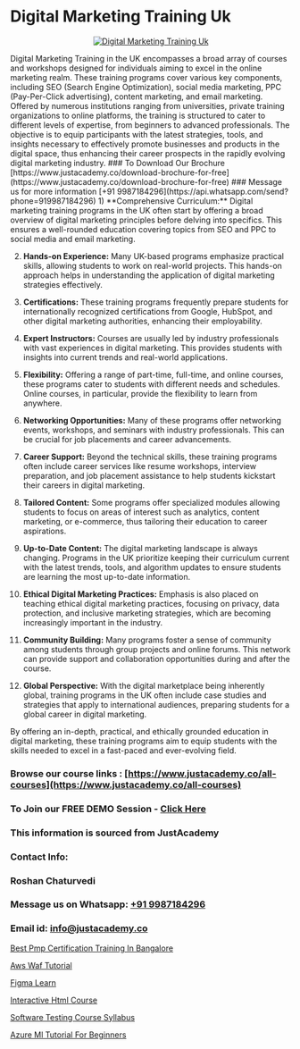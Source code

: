 # Digital Marketing Training Uk

<p align="center">
  <a href="https://justacademy.co/course-detail/digital-marketing">
    <img src="https://justacademy.co/storage2/course_image/1676636720_course_image.webp" alt="Digital Marketing Training Uk">
  </a>
</p>
Digital Marketing Training in the UK encompasses a broad array of courses and workshops designed for individuals aiming to excel in the online marketing realm. These training programs cover various key components, including SEO (Search Engine Optimization), social media marketing, PPC (Pay-Per-Click advertising), content marketing, and email marketing. Offered by numerous institutions ranging from universities, private training organizations to online platforms, the training is structured to cater to different levels of expertise, from beginners to advanced professionals. The objective is to equip participants with the latest strategies, tools, and insights necessary to effectively promote businesses and products in the digital space, thus enhancing their career prospects in the rapidly evolving digital marketing industry.
### To Download Our Brochure [https://www.justacademy.co/download-brochure-for-free](https://www.justacademy.co/download-brochure-for-free)
### Message us for more information [+91 9987184296](https://api.whatsapp.com/send?phone=919987184296)
1) **Comprehensive Curriculum:** Digital marketing training programs in the UK often start by offering a broad overview of digital marketing principles before delving into specifics. This ensures a well-rounded education covering topics from SEO and PPC to social media and email marketing.

2) **Hands-on Experience:** Many UK-based programs emphasize practical skills, allowing students to work on real-world projects. This hands-on approach helps in understanding the application of digital marketing strategies effectively.

3) **Certifications:** These training programs frequently prepare students for internationally recognized certifications from Google, HubSpot, and other digital marketing authorities, enhancing their employability.

4) **Expert Instructors:** Courses are usually led by industry professionals with vast experiences in digital marketing. This provides students with insights into current trends and real-world applications.

5) **Flexibility:** Offering a range of part-time, full-time, and online courses, these programs cater to students with different needs and schedules. Online courses, in particular, provide the flexibility to learn from anywhere.

6) **Networking Opportunities:** Many of these programs offer networking events, workshops, and seminars with industry professionals. This can be crucial for job placements and career advancements.

7) **Career Support:** Beyond the technical skills, these training programs often include career services like resume workshops, interview preparation, and job placement assistance to help students kickstart their careers in digital marketing.

8) **Tailored Content:** Some programs offer specialized modules allowing students to focus on areas of interest such as analytics, content marketing, or e-commerce, thus tailoring their education to career aspirations.

9) **Up-to-Date Content:** The digital marketing landscape is always changing. Programs in the UK prioritize keeping their curriculum current with the latest trends, tools, and algorithm updates to ensure students are learning the most up-to-date information.

10) **Ethical Digital Marketing Practices:** Emphasis is also placed on teaching ethical digital marketing practices, focusing on privacy, data protection, and inclusive marketing strategies, which are becoming increasingly important in the industry.

11) **Community Building:** Many programs foster a sense of community among students through group projects and online forums. This network can provide support and collaboration opportunities during and after the course.

12) **Global Perspective:** With the digital marketplace being inherently global, training programs in the UK often include case studies and strategies that apply to international audiences, preparing students for a global career in digital marketing.

By offering an in-depth, practical, and ethically grounded education in digital marketing, these training programs aim to equip students with the skills needed to excel in a fast-paced and ever-evolving field.

### Browse our course links : [https://www.justacademy.co/all-courses](https://www.justacademy.co/all-courses) 
### To Join our FREE DEMO Session - [Click Here](https://www.justacademy.co/register-for-course-demo)


### This information is sourced from JustAcademy
### Contact Info:
### Roshan Chaturvedi
### Message us on Whatsapp: [+91 9987184296](https://api.whatsapp.com/send?phone=919987184296)
### Email id: [info@justacademy.co](mailto:info@justacademy.co)
                
[Best Pmp Certification Training In Bangalore](https://www.linkedin.com/pulse/best-pmp-certification-training-bangalore-fptsc?trackingId=VwyEB1%2B1fgrKMhdPIKgtQA%3D%3D&lipi=urn%3Ali%3Apage%3Ad_flagship3_company_admin%3BPMbi7PJsSrOfOFf5jCv3gg%3D%3D)

[Aws Waf Tutorial](https://www.linkedin.com/pulse/aws-waf-tutorial-justacademy-kolkata-gq5qe?trackingId=HjWjY8x1%2FI4%2BxcQd7R9OLg%3D%3D&lipi=urn%3Ali%3Apage%3Ad_flagship3_company_admin%3BQDIjHgscSv%2BfE53RTIlzCA%3D%3D)

[Figma Learn](https://medium.com/@akanshapatil/figma-learn-1724227d032f)

[Interactive Html Course](https://medium.com/@shivamja27/interactive-html-course-9db5caa5ee8f)

[Software Testing Course Syllabus](https://justacademyin.github.io/justacademy/software-testing-course-syllabus)

[Azure Ml Tutorial For Beginners](https://justacademyin.github.io/justacademy/azure-ml-tutorial-for-beginners)

